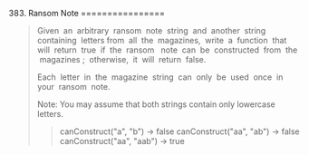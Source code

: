 383. Ransom Note
================

> Given  an  arbitrary  ransom  note  string  and  another  string  containing  letters from  all  the  magazines,  write  a  function  that  will  return  true  if  the  ransom   note  can  be  constructed  from  the  magazines ;  otherwise,  it  will  return  false.   
>
> Each  letter  in  the  magazine  string  can  only  be  used  once  in  your  ransom  note.
>
> Note:
> You may assume that both strings contain only lowercase letters.
>
> > canConstruct("a", "b") -> false
> > canConstruct("aa", "ab") -> false
> > canConstruct("aa", "aab") -> true

